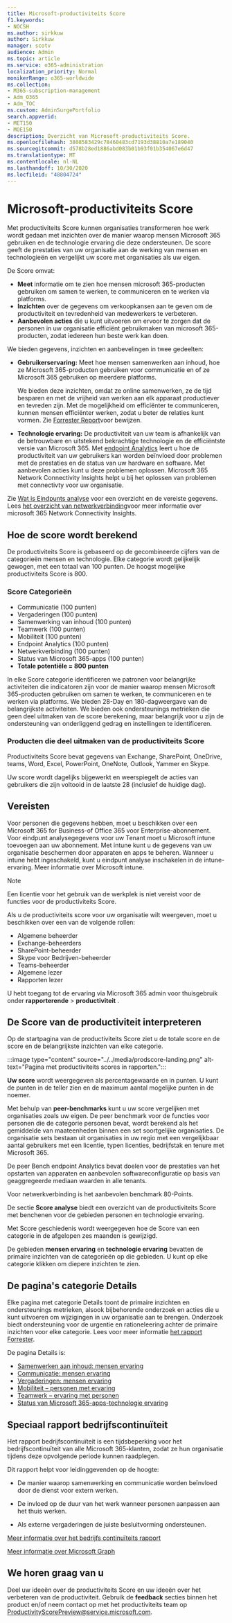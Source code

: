 ```yaml
---
title: Microsoft-productiviteits Score
f1.keywords:
- NOCSH
ms.author: sirkkuw
author: Sirkkuw
manager: scotv
audience: Admin
ms.topic: article
ms.service: o365-administration
localization_priority: Normal
monikerRange: o365-worldwide
ms.collection:
- M365-subscription-management
- Adm_O365
- Adm_TOC
ms.custom: AdminSurgePortfolio
search.appverid:
- MET150
- MOE150
description: Overzicht van Microsoft-productiviteits Score.
ms.openlocfilehash: 3808583429c78460483cd7193d38810a7e189040
ms.sourcegitcommit: d578b28ed1886abd083b01b93f01b354067e6d47
ms.translationtype: MT
ms.contentlocale: nl-NL
ms.lasthandoff: 10/30/2020
ms.locfileid: "48804724"
---
```

# <a name="microsoft-productivity-score"></a>Microsoft-productiviteits Score 

Met productiviteits Score kunnen organisaties transformeren hoe werk wordt gedaan met inzichten over de manier waarop mensen Microsoft 365 gebruiken en de technologie ervaring die deze ondersteunen. De score geeft de prestaties van uw organisatie aan de werking van mensen en technologieën en vergelijkt uw score met organisaties als uw eigen.

De Score omvat:

- **Meet** informatie om te zien hoe mensen microsoft 365-producten gebruiken om samen te werken, te communiceren en te werken via platforms.
- **Inzichten** over de gegevens om verkoopkansen aan te geven om de productiviteit en tevredenheid van medewerkers te verbeteren.
- **Aanbevolen acties** die u kunt uitvoeren om ervoor te zorgen dat de personen in uw organisatie efficiënt gebruikmaken van microsoft 365-producten, zodat iedereen hun beste werk kan doen.

We bieden gegevens, inzichten en aanbevelingen in twee gedeelten: 

- **Gebruikerservaring:** Meet hoe mensen samenwerken aan inhoud, hoe ze Microsoft 365-producten gebruiken voor communicatie en of ze Microsoft 365 gebruiken op meerdere platforms. 

    We bieden deze inzichten, omdat ze online samenwerken, ze de tijd besparen en met de vrijheid van werken aan elk apparaat productiever en tevreden zijn. Met de mogelijkheid om efficiënter te communiceren, kunnen mensen efficiënter werken, zodat u beter de relaties kunt vormen. Zie [Forrester Report](https://vc2prod.blob.core.windows.net/vc-resources/TEIStudies/TEI%20of%20Microsoft%20365%20E5%20-%20Oct%202018.pdf)voor bewijzen.

- **Technologie ervaring:** De productiviteit van uw team is afhankelijk van de betrouwbare en uitstekend bekrachtige technologie en de efficiëntste versie van Microsoft 365. Met [endpoint Analytics](https://aka.ms/endpointanalytics) leert u hoe de productiviteit van uw gebruikers kan worden beïnvloed door problemen met de prestaties en de status van uw hardware en software. Met aanbevolen acties kunt u deze problemen oplossen. Microsoft 365 Network Connectivity Insights helpt u bij het oplossen van problemen met connectivty voor uw organisatie.

Zie [Wat is Eindpunts analyse](https://docs.microsoft.com/mem/analytics/overview) voor een overzicht en de vereiste gegevens. Lees [het overzicht van netwerkverbinding](https://docs.microsoft.com/microsoft-365/enterprise/microsoft-365-networking-overview)voor meer informatie over microsoft 365 Network Connectivity Insights.
  

## <a name="how-the-score-is-calculated"></a>Hoe de score wordt berekend

De productiviteits Score is gebaseerd op de gecombineerde cijfers van de categorieën mensen en technologie. Elke categorie wordt gelijkelijk gewogen, met een totaal van 100 punten. De hoogst mogelijke productiviteits Score is 800.

### <a name="score-categories"></a>Score Categorieën 

- Communicatie (100 punten)
- Vergaderingen (100 punten)
- Samenwerking van inhoud (100 punten)
- Teamwerk (100 punten)
- Mobiliteit (100 punten)
- Endpoint Analytics (100 punten)
- Netwerkverbinding (100 punten)
- Status van Microsoft 365-apps (100 punten)
- **Totale potentiële = 800 punten**
 
 In elke Score categorie identificeren we patronen voor belangrijke activiteiten die indicatoren zijn voor de manier waarop mensen Microsoft 365-producten gebruiken om samen te werken, te communiceren en te werken via platforms. We bieden 28-Day en 180-dagweergave van de belangrijkste activiteiten. We bieden ook ondersteunings metrieken die geen deel uitmaken van de score berekening, maar belangrijk voor u zijn de ondersteuning van onderliggend gedrag en instellingen te identificeren.

### <a name="products-included-in-productivity-score"></a>Producten die deel uitmaken van de productiviteits Score 

Productiviteits Score bevat gegevens van Exchange, SharePoint, OneDrive, teams, Word, Excel, PowerPoint, OneNote, Outlook, Yammer en Skype.

Uw score wordt dagelijks bijgewerkt en weerspiegelt de acties van gebruikers die zijn voltooid in de laatste 28 (inclusief de huidige dag).


## <a name="pre-requisites"></a>Vereisten 

Voor personen die gegevens hebben, moet u beschikken over een Microsoft 365 for Business-of Office 365 voor Enterprise-abonnement. Voor eindpunt analysegegevens voor uw Tenant moet u Microsoft intune toevoegen aan uw abonnement. Met intune kunt u de gegevens van uw organisatie beschermen door apparaten en apps te beheren. Wanneer u intune hebt ingeschakeld, kunt u eindpunt analyse inschakelen in de intune-ervaring. Meer informatie over Microsoft intune. 
> [!NOTE]
> Een licentie voor het gebruik van de werkplek is niet vereist voor de functies voor de productiviteits Score.

Als u de productiviteits score voor uw organisatie wilt weergeven, moet u beschikken over een van de volgende rollen: 

- Algemene beheerder 
- Exchange-beheerders
- SharePoint-beheerder 
- Skype voor Bedrijven-beheerder 
- Teams-beheerder 
- Algemene lezer 
- Rapporten lezer 

U hebt toegang tot de ervaring via Microsoft 365 admin voor thuisgebruik onder **rapporterende**  >  **productiviteit** .

## <a name="interpreting-productivity-score"></a>De Score van de productiviteit interpreteren 

Op de startpagina van de productiviteits Score ziet u de totale score en de score en de belangrijkste inzichten van elke categorie.

:::image type="content" source="../../media/prodscore-landing.png" alt-text="Pagina met productiviteits scores in rapporten.":::

**Uw score** wordt weergegeven als percentagewaarde en in punten. U kunt de punten in de teller zien en de maximum aantal mogelijke punten in de noemer.

Met behulp van **peer-benchmarks** kunt u uw score vergelijken met organisaties zoals uw eigen. De peer benchmark voor de functies voor personen die de categorie personen bevat, wordt berekend als het gemiddelde van maateenheden binnen een set soortgelijke organisaties. De organisatie sets bestaan uit organisaties in uw regio met een vergelijkbaar aantal gebruikers met een licentie, typen licenties, bedrijfstak en tenure met Microsoft 365. 

De peer Bench endpoint Analytics bevat doelen voor de prestaties van het opstarten van apparaten en aanbevolen softwareconfiguratie op basis van geaggregeerde mediaan waarden in alle tenants.

Voor netwerkverbinding is het aanbevolen benchmark 80-Points.

De sectie **Score analyse** biedt een overzicht van de productiviteits Score met benchenen voor de gebieden personen en technologie ervaring.

Met Score geschiedenis wordt weergegeven hoe de Score van een categorie in de afgelopen zes maanden is gewijzigd.

De gebieden **mensen ervaring** en **technologie ervaring** bevatten de primaire inzichten van de categorieën op die gebieden. U kunt op elke categorie klikken om diepere inzichten te zien.

## <a name="category-details-pages"></a>De pagina's categorie Details

Elke pagina met categorie Details toont de primaire inzichten en ondersteunings metrieken, alsook bijbehorende onderzoek en acties die u kunt uitvoeren om wijzigingen in uw organisatie aan te brengen. Onderzoek biedt ondersteuning voor de urgentie en rationeleering achter de primaire inzichten voor elke categorie. Lees voor meer informatie [het rapport Forrester](https://vc2prod.blob.core.windows.net/vc-resources/TEIStudies/TEI%20of%20Microsoft%20365%20E5%20-%20Oct%202018.pdf).

De pagina Details is:
- [Samenwerken aan inhoud: mensen ervaring](content-collaboration.md)
- [Communicatie: mensen ervaring](communication.md)
- [Vergaderingen: mensen ervaring](meetings.md)
- [Mobiliteit – personen met ervaring](mobility.md)
- [Teamwerk – ervaring met personen](teamwork.md)
- [Status van Microsoft 365-apps-technologie ervaring](apps-health.md)

## <a name="business-continuity-special-report"></a>Speciaal rapport bedrijfscontinuïteit

Het rapport bedrijfscontinuïteit is een tijdsbeperking voor het bedrijfscontinuïteit van alle Microsoft 365-klanten, zodat ze hun organisatie tijdens deze opvolgende periode kunnen raadplegen.  

Dit rapport helpt voor leidinggevenden op de hoogte: 

- De manier waarop samenwerking en communicatie worden beïnvloed door de dienst voor extern werken. 

- De invloed op de duur van het werk wanneer personen aanpassen aan het thuis werken. 

- Als externe vergaderingen de juiste besluitvorming ondersteunen.

[Meer informatie over het bedrijfs continuïteits rapport](https://aka.ms/bcrps)

[Meer informatie over Microsoft Graph](https://docs.microsoft.com/graph/)

## <a name="we-want-to-hear-from-you"></a>We horen graag van u

Deel uw ideeën over de productiviteits Score en uw ideeën over het verbeteren van de productiviteit. Gebruik de **feedback** secties binnen het product en/of neem contact op met het productiviteits team op ProductivityScorePreview@service.microsoft.com.

